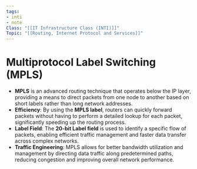 ```yaml
---
tags: 
- inti
- note
Class: "[[IT Infrastructure Class (INTI)]]"
Topic: "[[Routing, Internet Protocol and Services]]"
---
```


# Multiprotocol Label Switching (MPLS)

- **MPLS** is an advanced routing technique that operates below the IP layer, providing a means to direct packets from one node to another based on short labels rather than long network addresses.
- **Efficiency**: By using the **MPLS label**, routers can quickly forward packets without having to perform a detailed lookup for each packet, significantly speeding up the routing process.
- **Label Field**: The **20-bit Label field** is used to identify a specific flow of packets, enabling efficient traffic management and faster data transfer across complex networks.
- **Traffic Engineering**: MPLS allows for better bandwidth utilization and management by directing data traffic along predetermined paths, reducing congestion and improving overall network performance.
